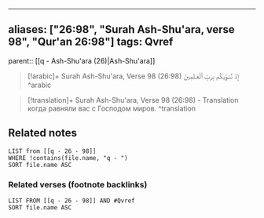 
---
aliases: ["26:98", "Surah Ash-Shu'ara, verse 98", "Qur'an 26:98"]
tags: Qvref
---

parent:: [[q - Ash-Shu'ara (26)|Ash-Shu'ara]]

> [!arabic]+ Surah Ash-Shu'ara, Verse 98 (26:98)
> <span class="quran-arabic">إِذْ نُسَوِّيكُم بِرَبِّ ٱلْعَـٰلَمِينَ</span>
^arabic

> [!translation]+ Surah Ash-Shu'ara, Verse 98 (26:98) - Translation
> когда равняли вас с Господом миров.
^translation



## Related notes
```dataview
LIST from [[q - 26 - 98]]
WHERE !contains(file.name, "q - ")
SORT file.name ASC
```

### Related verses (footnote backlinks)
```dataview
LIST FROM [[q - 26 - 98]] AND #Qvref
SORT file.name ASC
```

